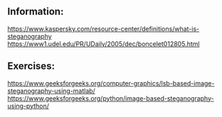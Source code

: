 ## Information:

https://www.kaspersky.com/resource-center/definitions/what-is-steganography
https://www1.udel.edu/PR/UDaily/2005/dec/boncelet012805.html

## Exercises:
https://www.geeksforgeeks.org/computer-graphics/lsb-based-image-steganography-using-matlab/
https://www.geeksforgeeks.org/python/image-based-steganography-using-python/